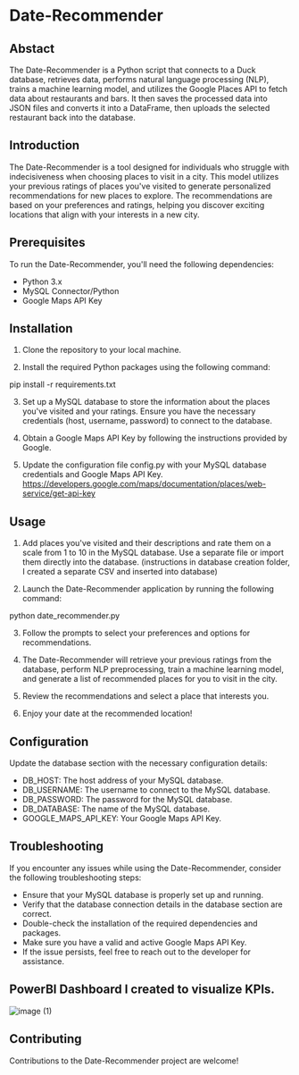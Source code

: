 # Date-Recommender
## Abstact
The Date-Recommender is a Python script that connects to a Duck database, retrieves data, performs natural language processing (NLP), trains a machine learning model, and utilizes the Google Places API to fetch data about restaurants and bars. It then saves the processed data into JSON files and converts it into a DataFrame, then uploads the selected restaurant back into the database.

## Introduction
The Date-Recommender is a tool designed for individuals who struggle with indecisiveness when choosing places to visit in a city. This model utilizes your previous ratings of places you've visited to generate personalized recommendations for new places to explore. The recommendations are based on your preferences and ratings, helping you discover exciting locations that align with your interests in a new city.

## Prerequisites
To run the Date-Recommender, you'll need the following dependencies:

- Python 3.x
- MySQL Connector/Python
- Google Maps API Key

## Installation
1. Clone the repository to your local machine.

2. Install the required Python packages using the following command:

pip install -r requirements.txt

3. Set up a MySQL database to store the information about the places you've visited and your ratings. Ensure you have the necessary credentials (host, username, password) to connect to the database.

4. Obtain a Google Maps API Key by following the instructions provided by Google.

5. Update the configuration file config.py with your MySQL database credentials and Google Maps API Key.
https://developers.google.com/maps/documentation/places/web-service/get-api-key

## Usage
1. Add places you've visited and their descriptions and rate them on a scale from 1 to 10 in the MySQL database. Use a separate file or import them directly into the database. (instructions in database creation folder, I created a separate CSV and inserted into database)

2. Launch the Date-Recommender application by running the following command:

python date_recommender.py

3. Follow the prompts to select your preferences and options for recommendations.

4. The Date-Recommender will retrieve your previous ratings from the database, perform NLP preprocessing, train a machine learning model, and generate a list of recommended places for you to visit in the city.

5. Review the recommendations and select a place that interests you.

6. Enjoy your date at the recommended location!

## Configuration
Update the database section with the necessary configuration details:

- DB_HOST: The host address of your MySQL database.
- DB_USERNAME: The username to connect to the MySQL database.
- DB_PASSWORD: The password for the MySQL database.
- DB_DATABASE: The name of the MySQL database.
- GOOGLE_MAPS_API_KEY: Your Google Maps API Key.

## Troubleshooting
If you encounter any issues while using the Date-Recommender, consider the following troubleshooting steps:

- Ensure that your MySQL database is properly set up and running.
- Verify that the database connection details in the database section are correct.
- Double-check the installation of the required dependencies and packages.
- Make sure you have a valid and active Google Maps API Key.
- If the issue persists, feel free to reach out to the developer for assistance.


## PowerBI Dashboard I created to visualize KPIs.
![image (1)](https://github.com/Tartticus/Date-Recommender-/assets/87999009/68094090-4d48-4048-be7d-a75ee17a873d)


## Contributing
Contributions to the Date-Recommender project are welcome!
